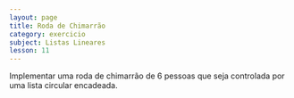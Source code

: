 ```yaml
---
layout: page
title: Roda de Chimarrão
category: exercicio
subject: Listas Lineares
lesson: 11
---
```


Implementar uma roda de chimarrão de 6 pessoas que seja controlada por uma lista circular encadeada.